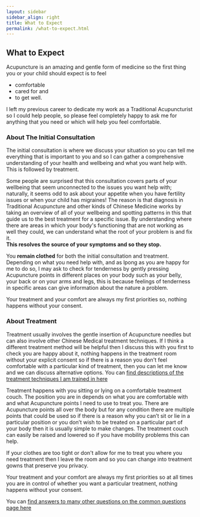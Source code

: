```yaml
---
layout: sidebar
sidebar_align: right
title: What to Expect
permalink: /what-to-expect.html
---
```

## What to Expect
Acupuncture is an amazing and gentle form of medicine so the first thing you or your child should expect is to feel 
  * comfortable
  * cared for and 
  * to get well.

 I left my previous career to dedicate my work as a Traditional Acupuncturist so I could help people, so please feel completely happy to ask me for anything that you need or which will help you feel comfortable.

### About The Initial Consultation
The initial consultation is where we discuss your situation so you can tell me everything that is important to you and so I can gather a comprehensive understanding of your health and wellbeing and what you want help with. This is followed by treatment.

Some people are surprised that this consultation covers parts of your wellbeing that seem unconnected to the issues you want help with;  naturally, it seems odd to ask about your appetite when you have fertility issues or when your child has migraines!  The reason is that diagnosis in Traditional Acupuncture and other kinds of Chinese Medicine works by taking an overview of all of your wellbeing and spotting patterns in this that guide us to the best treatment for a specific issue. By understanding where there are areas in which your body's functioning that are not working as well they could, we can understand what the root of your problem is and fix it.  
**This resolves the source of your symptoms and so they stop.**

You **remain clothed** for both the initial consultation and treatment.  Depending on what you need help with, and as lpong as you are happy for me to do so, I may ask to check for tenderness by gently pressing Acupuncture points in different places on your body such as your belly, your back or on your arms and legs, this is because feelings of tenderness in specific areas can give information about the nature a problem. 

Your treatment and your comfort are always my first priorities so, nothing happens without your consent. 

### About Treatment


Treatment usually involves the gentle insertion of Acupuncture needles but can also involve other Chinese Medical treatment techniques. If I think a different treatment method will be helpful then I discuss this with you first to check you are happy about it, nothing happens in the treatment room without your explicit consent so if there is a reason you don't feel comfortable with a particular kind of treatment, then you can let me know and we can discuss alternative options.
You can [find descriptions of the treatment techniques I am trained in here](/about-acupuncture/treatment-methods.html)

Treatment happens with you sitting or lying on a comfortable treatment couch. The position you are in depends on what you are comfortable with and what Acupuncture points I need to use to treat you. There are Acupuncture points all over the body but for any condition there are multiple points that could be used so if there is a reason why you can’t sit or lie in a particular position or you don’t wish to be treated on a particular part of your body then it is usually simple to make changes.  The treatment couch can easily be raised and lowered so if you have mobility problems this can help.

If your clothes are too tight or don't allow for me to treat you where you need treatment then I leave the room and so you can change into treatment gowns that preserve you privacy.

Your treatment and your comfort are always my first priorities so at all times you are in control of whether you want a particular treatment, nothing happens without your consent. 


You can [find answers to many other questions on the common questions page here](/common-questions.html)